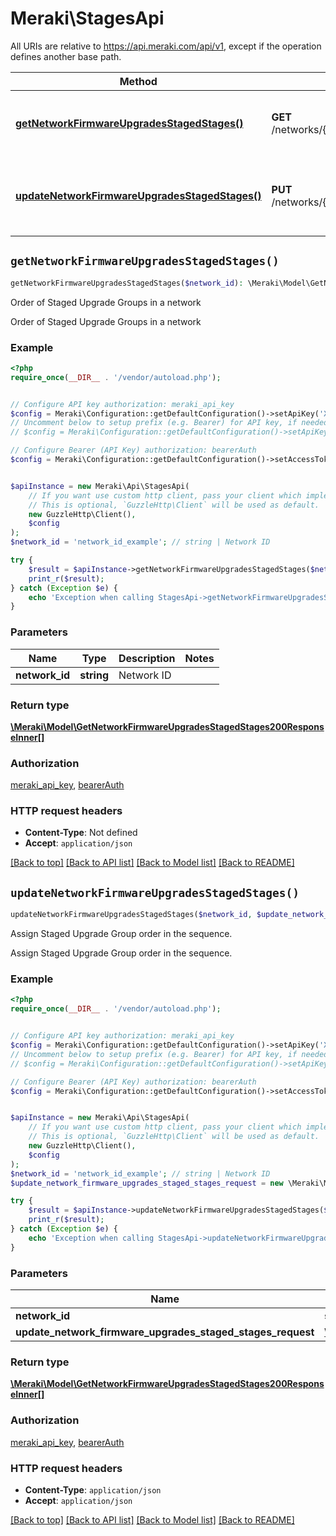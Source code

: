 # Meraki\StagesApi

All URIs are relative to https://api.meraki.com/api/v1, except if the operation defines another base path.

| Method | HTTP request | Description |
| ------------- | ------------- | ------------- |
| [**getNetworkFirmwareUpgradesStagedStages()**](StagesApi.md#getNetworkFirmwareUpgradesStagedStages) | **GET** /networks/{networkId}/firmwareUpgrades/staged/stages | Order of Staged Upgrade Groups in a network |
| [**updateNetworkFirmwareUpgradesStagedStages()**](StagesApi.md#updateNetworkFirmwareUpgradesStagedStages) | **PUT** /networks/{networkId}/firmwareUpgrades/staged/stages | Assign Staged Upgrade Group order in the sequence. |


## `getNetworkFirmwareUpgradesStagedStages()`

```php
getNetworkFirmwareUpgradesStagedStages($network_id): \Meraki\Model\GetNetworkFirmwareUpgradesStagedStages200ResponseInner[]
```

Order of Staged Upgrade Groups in a network

Order of Staged Upgrade Groups in a network

### Example

```php
<?php
require_once(__DIR__ . '/vendor/autoload.php');


// Configure API key authorization: meraki_api_key
$config = Meraki\Configuration::getDefaultConfiguration()->setApiKey('X-Cisco-Meraki-API-Key', 'YOUR_API_KEY');
// Uncomment below to setup prefix (e.g. Bearer) for API key, if needed
// $config = Meraki\Configuration::getDefaultConfiguration()->setApiKeyPrefix('X-Cisco-Meraki-API-Key', 'Bearer');

// Configure Bearer (API Key) authorization: bearerAuth
$config = Meraki\Configuration::getDefaultConfiguration()->setAccessToken('YOUR_ACCESS_TOKEN');


$apiInstance = new Meraki\Api\StagesApi(
    // If you want use custom http client, pass your client which implements `GuzzleHttp\ClientInterface`.
    // This is optional, `GuzzleHttp\Client` will be used as default.
    new GuzzleHttp\Client(),
    $config
);
$network_id = 'network_id_example'; // string | Network ID

try {
    $result = $apiInstance->getNetworkFirmwareUpgradesStagedStages($network_id);
    print_r($result);
} catch (Exception $e) {
    echo 'Exception when calling StagesApi->getNetworkFirmwareUpgradesStagedStages: ', $e->getMessage(), PHP_EOL;
}
```

### Parameters

| Name | Type | Description  | Notes |
| ------------- | ------------- | ------------- | ------------- |
| **network_id** | **string**| Network ID | |

### Return type

[**\Meraki\Model\GetNetworkFirmwareUpgradesStagedStages200ResponseInner[]**](../Model/GetNetworkFirmwareUpgradesStagedStages200ResponseInner.md)

### Authorization

[meraki_api_key](../../README.md#meraki_api_key), [bearerAuth](../../README.md#bearerAuth)

### HTTP request headers

- **Content-Type**: Not defined
- **Accept**: `application/json`

[[Back to top]](#) [[Back to API list]](../../README.md#endpoints)
[[Back to Model list]](../../README.md#models)
[[Back to README]](../../README.md)

## `updateNetworkFirmwareUpgradesStagedStages()`

```php
updateNetworkFirmwareUpgradesStagedStages($network_id, $update_network_firmware_upgrades_staged_stages_request): \Meraki\Model\GetNetworkFirmwareUpgradesStagedStages200ResponseInner[]
```

Assign Staged Upgrade Group order in the sequence.

Assign Staged Upgrade Group order in the sequence.

### Example

```php
<?php
require_once(__DIR__ . '/vendor/autoload.php');


// Configure API key authorization: meraki_api_key
$config = Meraki\Configuration::getDefaultConfiguration()->setApiKey('X-Cisco-Meraki-API-Key', 'YOUR_API_KEY');
// Uncomment below to setup prefix (e.g. Bearer) for API key, if needed
// $config = Meraki\Configuration::getDefaultConfiguration()->setApiKeyPrefix('X-Cisco-Meraki-API-Key', 'Bearer');

// Configure Bearer (API Key) authorization: bearerAuth
$config = Meraki\Configuration::getDefaultConfiguration()->setAccessToken('YOUR_ACCESS_TOKEN');


$apiInstance = new Meraki\Api\StagesApi(
    // If you want use custom http client, pass your client which implements `GuzzleHttp\ClientInterface`.
    // This is optional, `GuzzleHttp\Client` will be used as default.
    new GuzzleHttp\Client(),
    $config
);
$network_id = 'network_id_example'; // string | Network ID
$update_network_firmware_upgrades_staged_stages_request = new \Meraki\Model\UpdateNetworkFirmwareUpgradesStagedStagesRequest(); // \Meraki\Model\UpdateNetworkFirmwareUpgradesStagedStagesRequest

try {
    $result = $apiInstance->updateNetworkFirmwareUpgradesStagedStages($network_id, $update_network_firmware_upgrades_staged_stages_request);
    print_r($result);
} catch (Exception $e) {
    echo 'Exception when calling StagesApi->updateNetworkFirmwareUpgradesStagedStages: ', $e->getMessage(), PHP_EOL;
}
```

### Parameters

| Name | Type | Description  | Notes |
| ------------- | ------------- | ------------- | ------------- |
| **network_id** | **string**| Network ID | |
| **update_network_firmware_upgrades_staged_stages_request** | [**\Meraki\Model\UpdateNetworkFirmwareUpgradesStagedStagesRequest**](../Model/UpdateNetworkFirmwareUpgradesStagedStagesRequest.md)|  | [optional] |

### Return type

[**\Meraki\Model\GetNetworkFirmwareUpgradesStagedStages200ResponseInner[]**](../Model/GetNetworkFirmwareUpgradesStagedStages200ResponseInner.md)

### Authorization

[meraki_api_key](../../README.md#meraki_api_key), [bearerAuth](../../README.md#bearerAuth)

### HTTP request headers

- **Content-Type**: `application/json`
- **Accept**: `application/json`

[[Back to top]](#) [[Back to API list]](../../README.md#endpoints)
[[Back to Model list]](../../README.md#models)
[[Back to README]](../../README.md)
